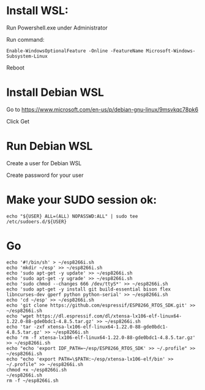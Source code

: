 # Install WSL:

Run Powershell.exe under Administrator

Run command:
```
Enable-WindowsOptionalFeature -Online -FeatureName Microsoft-Windows-Subsystem-Linux
```
Reboot

# Install Debian WSL

Go to https://www.microsoft.com/en-us/p/debian-gnu-linux/9msvkqc78pk6

Click Get

# Run Debian WSL

Create a user for Debian WSL

Create password for your user

# Make your SUDO session ok:
```
echo "${USER} ALL=(ALL) NOPASSWD:ALL" | sudo tee /etc/sudoers.d/${USER}
```
# Go	 
```
echo '#!/bin/sh' > ~/esp8266i.sh
echo 'mkdir ~/esp' >> ~/esp8266i.sh
echo 'sudo apt-get -y update' >> ~/esp8266i.sh
echo 'sudo apt-get -y ugrade' >> ~/esp8266i.sh
echo 'sudo chmod --changes 666 /dev/ttyS*' >> ~/esp8266i.sh
echo 'sudo apt-get -y install git build-essential bison flex libncurses-dev gperf python python-serial' >> ~/esp8266i.sh
echo 'cd ~/esp' >> ~/esp8266i.sh
echo 'git clone https://github.com/espressif/ESP8266_RTOS_SDK.git' >> ~/esp8266i.sh
echo 'wget https://dl.espressif.com/dl/xtensa-lx106-elf-linux64-1.22.0-88-gde0bdc1-4.8.5.tar.gz' >> ~/esp8266i.sh
echo 'tar -zxf xtensa-lx106-elf-linux64-1.22.0-88-gde0bdc1-4.8.5.tar.gz' >> ~/esp8266i.sh
echo 'rm -f xtensa-lx106-elf-linux64-1.22.0-88-gde0bdc1-4.8.5.tar.gz' >> ~/esp8266i.sh
echo "echo 'export IDF_PATH=~/esp/ESP8266_RTOS_SDK' >> ~/.profile" >> ~/esp8266i.sh
echo "echo 'export PATH=\$PATH:~/esp/xtensa-lx106-elf/bin' >> ~/.profile" >> ~/esp8266i.sh
chmod +x ~/esp8266i.sh
~/esp8266i.sh
rm -f ~/esp8266i.sh

```
